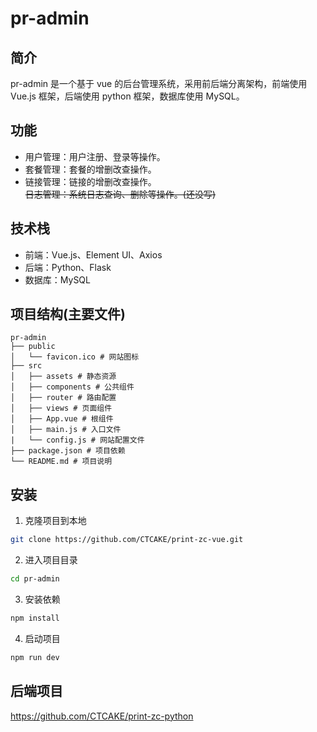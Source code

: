 # pr-admin

## 简介

pr-admin 是一个基于 vue 的后台管理系统，采用前后端分离架构，前端使用 Vue.js 框架，后端使用 python 框架，数据库使用 MySQL。

## 功能

- 用户管理：用户注册、登录等操作。
- 套餐管理：套餐的增删改查操作。
- 链接管理：链接的增删改查操作。\
~~日志管理：系统日志查询、删除等操作。(还没写)~~

## 技术栈

- 前端：Vue.js、Element UI、Axios
- 后端：Python、Flask
- 数据库：MySQL

## 项目结构(主要文件)

```
pr-admin
├── public
│   └── favicon.ico # 网站图标
├── src
│   ├── assets # 静态资源
│   ├── components # 公共组件
│   ├── router # 路由配置
│   ├── views # 页面组件
│   ├── App.vue # 根组件
│   ├── main.js # 入口文件
|   └── config.js # 网站配置文件
├── package.json # 项目依赖
└── README.md # 项目说明
```

## 安装

1. 克隆项目到本地

```bash
git clone https://github.com/CTCAKE/print-zc-vue.git
```

2. 进入项目目录

```bash
cd pr-admin
```

3. 安装依赖

```bash
npm install
```

4. 启动项目

```bash
npm run dev
```
## 后端项目
https://github.com/CTCAKE/print-zc-python